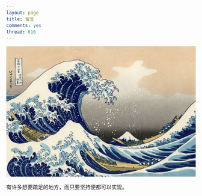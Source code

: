 ```yaml
---
layout: page
title: 留言
comments: yes
thread: 616
---
```


![come on](guest.jpg)


有许多想要踏足的地方，而只要坚持便都可以实现。
